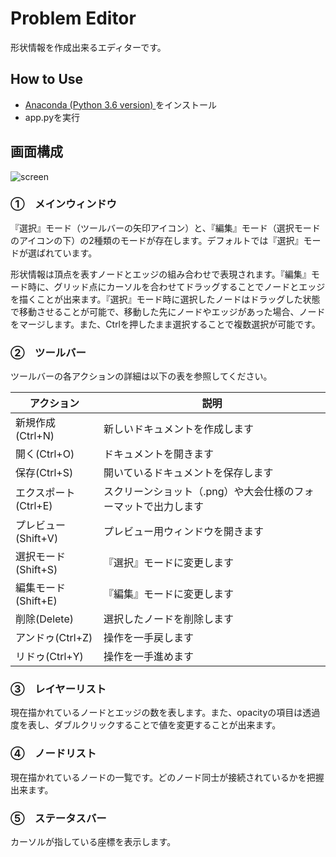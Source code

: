 # Problem Editor

形状情報を作成出来るエディターです。

## How to Use

* [Anaconda (Python 3.6 version) ](https://www.anaconda.com/download/)をインストール
* app.pyを実行

## 画面構成

![screen](https://user-images.githubusercontent.com/12660140/30002483-8127891e-90e5-11e7-8606-9fa701846617.png)

### ①　メインウィンドウ

『選択』モード（ツールバーの矢印アイコン）と、『編集』モード（選択モードのアイコンの下）の2種類のモードが存在します。デフォルトでは『選択』モードが選ばれています。

形状情報は頂点を表すノードとエッジの組み合わせで表現されます。『編集』モード時に、グリッド点にカーソルを合わせてドラッグすることでノードとエッジを描くことが出来ます。『選択』モード時に選択したノードはドラッグした状態で移動させることが可能で、移動した先にノードやエッジがあった場合、ノードをマージします。また、Ctrlを押したまま選択することで複数選択が可能です。

### ②　ツールバー

ツールバーの各アクションの詳細は以下の表を参照してください。

| アクション | 説明 |
|----|----|
| 新規作成(Ctrl+N) | 新しいドキュメントを作成します |
| 開く(Ctrl+O) | ドキュメントを開きます |
| 保存(Ctrl+S) | 開いているドキュメントを保存します |
| エクスポート(Ctrl+E) | スクリーンショット（.png）や大会仕様のフォーマットで出力します |
| プレビュー(Shift+V) | プレビュー用ウィンドウを開きます |
| 選択モード(Shift+S) | 『選択』モードに変更します |
| 編集モード(Shift+E) | 『編集』モードに変更します |
| 削除(Delete) | 選択したノードを削除します |
| アンドゥ(Ctrl+Z) | 操作を一手戻します |
| リドゥ(Ctrl+Y) | 操作を一手進めます |

### ③　レイヤーリスト

現在描かれているノードとエッジの数を表します。また、opacityの項目は透過度を表し、ダブルクリックすることで値を変更することが出来ます。

### ④　ノードリスト

現在描かれているノードの一覧です。どのノード同士が接続されているかを把握出来ます。

### ⑤　ステータスバー

カーソルが指している座標を表示します。